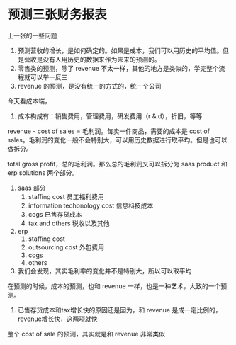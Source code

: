 # 预测三张财务报表

上一张的一些问题
1. 预测营收的增长，是如何确定的。如果是成本，我们可以用历史的平均值。但是营收是没有人用历史的数据来作为未来的预测的。
2. 零售类的预测，除了 revenue 不太一样，其他的地方是类似的，学完整个流程就可以举一反三
3. revenue 的预测，是没有统一的方式的，统一个公司

今天看成本端，
1. 成本构成有：销售费用，管理费用，研发费用（r & d），折旧，等等

revenue - cost of sales = 毛利润。每卖一件商品，需要的成本是 cost of sales。毛利润的变化一般不会特别大，可以用历史数据进行取平均。但是也可以做拆分。

total gross profit，总的毛利润。那么总的毛利润又可以拆分为 saas product 和 erp solutions 两个部分。
1. saas 部分
    1. staffing cost 员工福利费用
    2. information techonology cost 信息科技成本
    3. cogs 已售存货成本
    4. tax and others 税收以及其他
2. erp 
    1. staffing cost
    2. outsourcing cost 外包费用
    3. cogs
    4. others
3. 我们会发现，其实毛利率的变化并不是特别大，所以可以取平均

在预测的时候，成本的预测，也和 revenue 一样，也是一种艺术，大致的一个预测。
1. 已售存货成本和tax增长快的原因还是因为，和 revenue 是成一定比例的，revenue增长快，这两项就快

整个 cost of sale 的预测，其实就是和 revenue 非常类似

